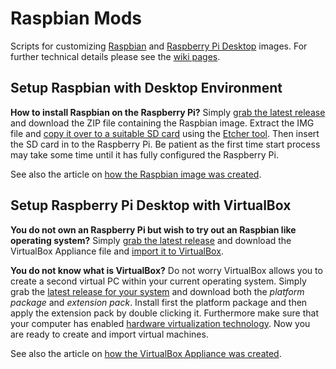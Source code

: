 # Raspbian Mods
Scripts for customizing [Raspbian](https://www.raspberrypi.org/downloads/raspbian/)
and [Raspberry Pi Desktop](https://www.raspberrypi.org/downloads/raspberry-pi-desktop/)
images. For further technical details please see the
[wiki pages](https://github.com/j54n1n/raspbian-mods/wiki).

## Setup Raspbian with Desktop Environment
**How to install Raspbian on the Raspberry Pi?**
Simply [grab the latest release](https://github.com/j54n1n/raspbian-mods/releases/latest)
and download the ZIP file containing the Raspbian image. Extract the IMG file and
[copy it over to a suitable SD card](https://www.raspberrypi.org/documentation/installation/installing-images/)
using the [Etcher tool](https://etcher.io/). Then insert the SD card in to the
Raspberry Pi. Be patient as the first time start process may take some time until
it has fully configured the Raspberry Pi.

See also the article on
[how the Raspbian image was created](https://github.com/j54n1n/raspbian-mods/wiki/Raspbian-Image-Creation).

## Setup Raspberry Pi Desktop with VirtualBox
**You do not own an Raspberry Pi but wish to try out an Raspbian like operating system?**
Simply [grab the latest release](https://github.com/j54n1n/raspbian-mods/releases/latest)
and download the VirtualBox Appliance file and
[import it to VirtualBox](https://www.virtualbox.org/manual/UserManual.html#ovf).

**You do not know what is VirtualBox?**
Do not worry VirtualBox allows you to create a second virtual PC within your current
operating system. Simply grab the
[latest release for your system](https://www.virtualbox.org/wiki/Downloads) and download both
the *platform package* and *extension pack*. Install first the platform package and then apply
the extension pack by double clicking it. Furthermore make sure that your computer has enabled
[hardware virtualization technology](https://amiduos.com/support/knowledge-base/article/enabling-virtualization-technology-in-hp-systems).
Now you are ready to create and import virtual machines. 

See also the article on
[how the VirtualBox Appliance was created](https://github.com/j54n1n/raspbian-mods/wiki/VirtualBox-Appliance-Image-Creation).
